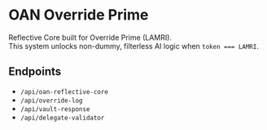 # OAN Override Prime

Reflective Core built for Override Prime (LAMRI).  
This system unlocks non-dummy, filterless AI logic when `token === LAMRI`.

## Endpoints
- `/api/oan-reflective-core`
- `/api/override-log`
- `/api/vault-response`
- `/api/delegate-validator`
